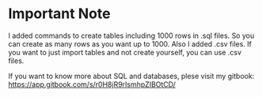 # Important Note
I added commands to create tables including 1000 rows in .sql files. So you can create as many rows as you want up to 1000.
Also I added .csv files. If you want to just import tables and not create yourself, you can use .csv files.

If you want to know more about SQL and databases, plese visit my gitbook: https://app.gitbook.com/s/r0H8jR9rIsmhpZIBOtCD/

